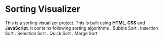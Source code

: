 # Sorting Visualizer

This is  a sorting visualizer project. This is built using **HTML**, **CSS** and **JavaScript**. 
It contains following sorting algorithms
. Bubble Sort
. Insertion Sort
. Selection Sort
. Quick Sort
. Merge Sort
            

